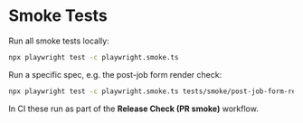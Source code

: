 # Smoke Tests

Run all smoke tests locally:

```bash
npx playwright test -c playwright.smoke.ts
```

Run a specific spec, e.g. the post-job form render check:

```bash
npx playwright test -c playwright.smoke.ts tests/smoke/post-job-form-render.spec.ts
```

In CI these run as part of the **Release Check (PR smoke)** workflow.
